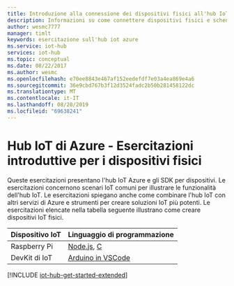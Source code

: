 ```yaml
---
title: Introduzione alla connessione dei dispositivi fisici all'hub IoT Azure | Microsoft Docs
description: Informazioni su come connettere dispositivi fisici e schede all'hub IoT. I dispositivi possono inviare dati di telemetria all'hub IoT e l'hub Iot può monitorare e gestire i dispositivi.
author: wesmc7777
manager: timlt
keywords: esercitazione sull'hub iot azure
ms.service: iot-hub
services: iot-hub
ms.topic: conceptual
ms.date: 08/22/2017
ms.author: wesmc
ms.openlocfilehash: e70ee8843e467af152eedefdf7e03a4ea869e4a6
ms.sourcegitcommit: 36e9cbd767b3f12d3524fadc2b50b281458122dc
ms.translationtype: MT
ms.contentlocale: it-IT
ms.lasthandoff: 08/20/2019
ms.locfileid: "69638241"
---
```

# <a name="azure-iot-hub-get-started-with-physical-devices-tutorials"></a>Hub IoT di Azure - Esercitazioni introduttive per i dispositivi fisici

Queste esercitazioni presentano l'hub IoT Azure e gli SDK per dispositivi. Le esercitazioni concernono scenari IoT comuni per illustrare le funzionalità dell'hub IoT. Le esercitazioni spiegano anche come combinare l'hub IoT con altri servizi di Azure e strumenti per creare soluzioni IoT più potenti. Le esercitazioni elencate nella tabella seguente illustrano come creare dispositivi IoT fisici.

| Dispositivo IoT                       | Linguaggio di programmazione |
|---------------------------------|----------------------|
| Raspberry Pi                    | [Node.js](iot-hub-raspberry-pi-kit-node-get-started.md), [C](iot-hub-raspberry-pi-kit-c-get-started.md)  |
| DevKit di IoT                      | [Arduino in VSCode](iot-hub-arduino-iot-devkit-az3166-get-started.md)     |

[!INCLUDE [iot-hub-get-started-extended](../../includes/iot-hub-get-started-extended.md)]